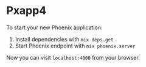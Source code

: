 # Pxapp4

To start your new Phoenix application:

1. Install dependencies with `mix deps.get`
2. Start Phoenix endpoint with `mix phoenix.server`

Now you can visit `localhost:4000` from your browser.
